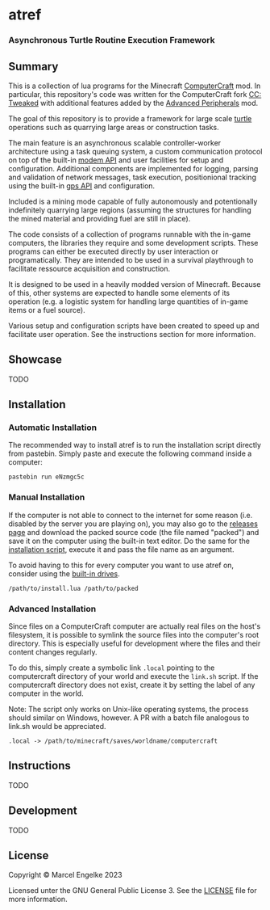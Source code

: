 # atref
### Asynchronous Turtle Routine Execution Framework

## Summary
This is a collection of lua programs for the Minecraft [ComputerCraft](https://www.computercraft.info/) mod.
In particular, this repository's code was written for the ComputerCraft fork [CC: Tweaked](https://computercraft.cc/)
with additional features added by the [Advanced Peripherals](https://docs.intelligence-modding.de/) mod.

The goal of this repository is to provide a framework for large scale [turtle](https://www.computercraft.info/wiki/Turtle) operations such as quarrying large areas or construction tasks.

The main feature is an asynchronous scalable controller-worker architecture using a task queuing system,
a custom communication protocol on top of the built-in [modem API](https://tweaked.cc/peripheral/modem.html)
and user facilities for setup and configuration.
Additional components are implemented for logging,
parsing and validation of network messages,
task execution,
positionional tracking using the built-in [gps API](https://tweaked.cc/module/gps.html)
and configuration.

<!-- TODO document this -->
Included is a mining mode capable of fully autonomously and potentionally indefinitely quarrying large regions
(assuming the structures for handling the mined material and providing fuel are still in place).

The code consists of a collection of programs runnable with the in-game computers,
the libraries they require and some development scripts.
These programs can either be executed directly by user interaction or programatically.
They are intended to be used in a survival playthrough to facilitate ressource acquisition and construction.

It is designed to be used in a heavily modded version of Minecraft. Because of this, other systems are expected to handle some elements of its operation (e.g. a logistic system for handling large quantities of in-game items or a fuel source).

<!-- TODO create user instructions -->
Various setup and configuration scripts have been created to speed up and facilitate user operation. See the instructions section for more information.

## Showcase
TODO

## Installation
### Automatic Installation
The recommended way to install atref is to run the installation script directly from pastebin. Simply paste and execute the following command inside a computer:
```
pastebin run eNzmgc5c
```

### Manual Installation
<!-- TODO implement this -->
If the computer is not able to connect to the internet for some reason (i.e. disabled by the server you are playing on), you may also go to the [releases page]("https://github.com/marcel-engelke/atref/releases/tag/master") and download the packed source code (the file named "packed") and save it on the computer using the built-in text editor. Do the same for the [installation script](install.lua), execute it and pass the file name as an argument.

To avoid having to this for every computer you want to use atref on, consider using the [built-in drives]("https://tweaked.cc/peripheral/drive.html").
```
/path/to/install.lua /path/to/packed
```

### Advanced Installation
Since files on a ComputerCraft computer are actually real files on the host's filesystem, it is possible to symlink the source files into the computer's root directory. This is especially useful for development where the files and their content changes regularly.

To do this, simply create a symbolic link `.local` pointing to the computercraft directory of your world and execute the `link.sh` script. If the computercraft directory does not exist, create it by setting the label of any computer in the world.

Note: The script only works on Unix-like operating systems, the process should similar on Windows, however. A PR with a batch file analogous to link.sh would be appreciated.
```
.local -> /path/to/minecraft/saves/worldname/computercraft
```

## Instructions
TODO

## Development
TODO

## License
Copyright © Marcel Engelke 2023

Licensed unter the GNU General Public License 3. See the [LICENSE](./LICENSE) file for more information.